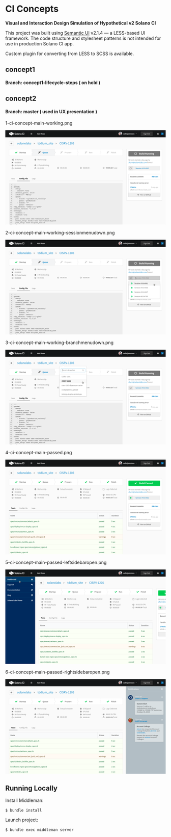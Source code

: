 # CI Concepts #

**Visual and Interaction Design Simulation of Hypothetical v2 Solano CI**

This project was built using [Semantic UI](http://semantic-ui.com/) v2.1.4 — a LESS-based UI framework. The code structure and stylesheet patterns is not intended for use in production Solano CI app.

Custom plugin for converting from LESS to SCSS is available.



## concept1

#### Branch: concept1-lifecycle-steps ( on hold )


## concept2

#### Branch: master ( used in UX presentation )

1-ci-concept-main-working.png

![1-ci-concept-main-working.png](screenshots/1-ci-concept-main-working.png)

2-ci-concept-main-working-sessionmenudown.png

![2-ci-concept-main-working-sessionmenudown.png](screenshots/2-ci-concept-main-working-sessionmenudown.png)

3-ci-concept-main-working-branchmenudown.png

![3-ci-concept-main-working-branchmenudown.png](screenshots/3-ci-concept-main-working-branchmenudown.png)

4-ci-concept-main-passed.png

![4-ci-concept-main-passed.png](screenshots/4-ci-concept-main-passed.png)

5-ci-concept-main-passed-leftsidebaropen.png

![5-ci-concept-main-passed-leftsidebaropen.png](screenshots/5-ci-concept-main-passed-leftsidebaropen.png)

6-ci-concept-main-passed-rightsidebaropen.png

![6-ci-concept-main-passed-rightsidebaropen.png](screenshots/6-ci-concept-main-passed-rightsidebaropen.png)


## Running Locally ##

Install Middleman: 

```
$ bundle install
```

Launch project:

```
$ bundle exec middleman server
```

